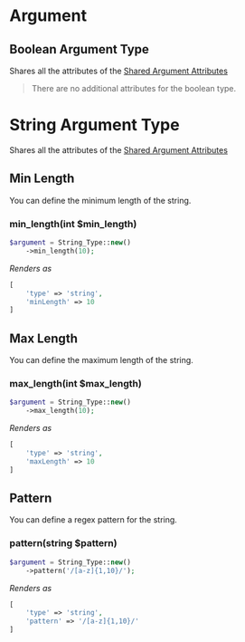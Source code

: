 # Argument

## Boolean Argument Type

Shares all the attributes of the [Shared Argument Attributes](./shared-attributes.md)

> There are no additional attributes for the boolean type.


# String Argument Type

Shares all the attributes of the [Shared Argument Attributes](./shared-attributes.md)

## Min Length

You can define the minimum length of the string.

### min_length(int $min_length)

```php
$argument = String_Type::new()
    ->min_length(10);
```

*Renders as* 
```php
[
    'type' => 'string',
    'minLength' => 10
]
```

## Max Length

You can define the maximum length of the string.

### max_length(int $max_length)

```php
$argument = String_Type::new()
    ->max_length(10);
```

*Renders as* 
```php
[
    'type' => 'string',
    'maxLength' => 10
]
```

## Pattern

You can define a regex pattern for the string.

### pattern(string $pattern)

```php
$argument = String_Type::new()
    ->pattern('/[a-z]{1,10}/');
```

*Renders as* 
```php
[
    'type' => 'string',
    'pattern' => '/[a-z]{1,10}/'
]
```
